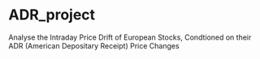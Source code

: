 # ADR_project
Analyse the Intraday Price Drift of European Stocks, Condtioned on their ADR (American Depositary Receipt) Price Changes
